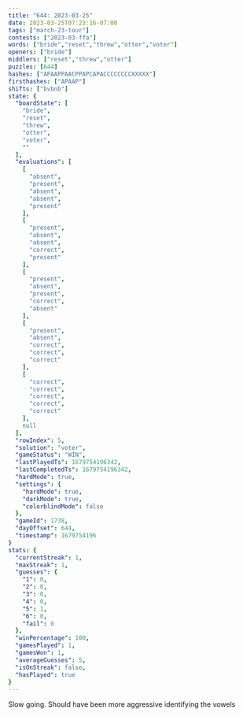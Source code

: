 ```yaml
---
title: "644: 2023-03-25"
date: 2023-03-25T07:23:16-07:00
tags: ["march-23-tour"]
contests: ["2023-03-ffa"]
words: ["bride","reset","threw","otter","voter"]
openers: ["bride"]
middlers: ["reset","threw","otter"]
puzzles: [644]
hashes: ["APAAPPAACPPAPCAPACCCCCCCCXXXXX"]
firsthashes: ["APAAP"]
shifts: ["bvbnb"]
state: {
  "boardState": [
    "bride",
    "reset",
    "threw",
    "otter",
    "voter",
    ""
  ],
  "evaluations": [
    [
      "absent",
      "present",
      "absent",
      "absent",
      "present"
    ],
    [
      "present",
      "absent",
      "absent",
      "correct",
      "present"
    ],
    [
      "present",
      "absent",
      "present",
      "correct",
      "absent"
    ],
    [
      "present",
      "absent",
      "correct",
      "correct",
      "correct"
    ],
    [
      "correct",
      "correct",
      "correct",
      "correct",
      "correct"
    ],
    null
  ],
  "rowIndex": 5,
  "solution": "voter",
  "gameStatus": "WIN",
  "lastPlayedTs": 1679754196342,
  "lastCompletedTs": 1679754196342,
  "hardMode": true,
  "settings": {
    "hardMode": true,
    "darkMode": true,
    "colorblindMode": false
  },
  "gameId": 1738,
  "dayOffset": 644,
  "timestamp": 1679754196
}
stats: {
  "currentStreak": 1,
  "maxStreak": 1,
  "guesses": {
    "1": 0,
    "2": 0,
    "3": 0,
    "4": 0,
    "5": 1,
    "6": 0,
    "fail": 0
  },
  "winPercentage": 100,
  "gamesPlayed": 1,
  "gamesWon": 1,
  "averageGuesses": 5,
  "isOnStreak": false,
  "hasPlayed": true
}
---
```

<!-- more -->
Slow going. Should have been more aggressive identifying the vowels
